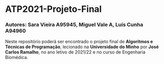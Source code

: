 # ATP2021-Projeto-Final
### Autores: Sara Vieira A95945, Miguel Vale A, Luís Cunha A94960

Neste repositório poderá ser encontrado o projeto final de __Algorítmos e Técnicas de Programação__, lecionado na __Universidade do Minho__ por __José Carlos Ramalho__, no ano letivo de 2021/22 e no curso de Engenharia Biomédica.
